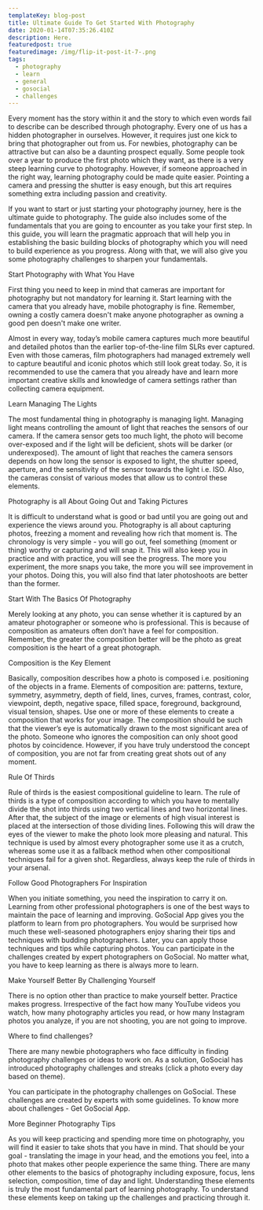 ```yaml
---
templateKey: blog-post
title: Ultimate Guide To Get Started With Photography
date: 2020-01-14T07:35:26.410Z
description: Here.
featuredpost: true
featuredimage: /img/flip-it-post-it-7-.png
tags:
  - photography
  - learn
  - general
  - gosocial
  - challenges
---
```

Every moment has the story within it and the story to which even words fail to describe can be described through photography. Every one of us has a hidden photographer in ourselves. However, it requires just one kick to bring that photographer out from us. For newbies, photography can be attractive but can also be a daunting prospect equally. Some people took over a year to produce the first photo which they want, as there is a very steep learning curve to photography. However, if someone approached in the right way, learning photography could be made quite easier. Pointing a camera and pressing the shutter is easy enough, but this art requires something extra including passion and creativity. 



If you want to start or just starting your photography journey, here is the ultimate guide to photography. The guide also includes some of the fundamentals that you are going to encounter as you take your first step. In this guide, you will learn the pragmatic approach that will help you in establishing the basic building blocks of photography which you will need to build experience as you progress. Along with that, we will also give you some photography challenges to sharpen your fundamentals.



Start Photography with What You Have



First thing you need to keep in mind that cameras are important for photography but not mandatory for learning it. Start learning with the camera that you already have, mobile photography is fine. Remember, owning a costly camera doesn't make anyone photographer as owning a good pen doesn't make one writer. 



Almost in every way, today’s mobile camera captures much more beautiful and detailed photos than the earlier top-of-the-line film SLRs ever captured. Even with those cameras, film photographers had managed extremely well to capture beautiful and iconic photos which still look great today. So, it is recommended to use the camera that you already have and learn more important creative skills and knowledge of camera settings rather than collecting camera equipment. 



Learn Managing The Lights



The most fundamental thing in photography is managing light. Managing light means controlling the amount of light that reaches the sensors of our camera. If the camera sensor gets too much light, the photo will become over-exposed and if the light will be deficient, shots will be darker (or underexposed). The amount of light that reaches the camera sensors depends on how long the sensor is exposed to light, the shutter speed, aperture, and the sensitivity of the sensor towards the light i.e. ISO. Also, the cameras consist of various modes that allow us to control these elements. 



Photography is all About Going Out and Taking Pictures



It is difficult to understand what is good or bad until you are going out and experience the views around you. Photography is all about capturing photos, freezing a moment and revealing how rich that moment is. The chronology is very simple - you will go out, feel something (moment or thing) worthy or capturing and will snap it. This will also keep you in practice and with practice, you will see the progress. The more you experiment, the more snaps you take, the more you will see improvement in your photos. Doing this, you will also find that later photoshoots are better than the former. 



Start With The Basics Of Photography



Merely looking at any photo, you can sense whether it is captured by an amateur photographer or someone who is professional. This is because of composition as amateurs often don’t have a feel for composition. Remember, the greater the composition better will be the photo as great composition is the heart of a great photograph. 



Composition is the Key Element



Basically, composition describes how a photo is composed i.e. positioning of the objects in a frame. Elements of composition are: patterns, texture, symmetry, asymmetry, depth of field, lines, curves, frames, contrast, color, viewpoint, depth, negative space, filled space, foreground, background, visual tension, shapes. Use one or more of these elements to create a composition that works for your image. The composition should be such that the viewer’s eye is automatically drawn to the most significant area of the photo. Someone who ignores the composition can only shoot good photos by coincidence. However, if you have truly understood the concept of composition, you are not far from creating great shots out of any moment.  



Rule Of Thirds



Rule of thirds is the easiest compositional guideline to learn. The rule of thirds is a type of composition according to which you have to mentally divide the shot into thirds using two vertical lines and two horizontal lines. After that, the subject of the image or elements of high visual interest is placed at the intersection of those dividing lines. Following this will draw the eyes of the viewer to make the photo look more pleasing and natural. This technique is used by almost every photographer some use it as a crutch, whereas some use it as a fallback method when other compositional techniques fail for a given shot. Regardless, always keep the rule of thirds in your arsenal. 



Follow Good Photographers For Inspiration



When you initiate something, you need the inspiration to carry it on. Learning from other professional photographers is one of the best ways to maintain the pace of learning and improving. GoSocial App gives you the platform to learn from pro photographers. You would be surprised how much these well-seasoned photographers enjoy sharing their tips and techniques with budding photographers. Later, you can apply those techniques and tips while capturing photos. You can participate in the challenges created by expert photographers on GoSocial. No matter what, you have to keep learning as there is always more to learn.



Make Yourself Better By Challenging Yourself



There is no option other than practice to make yourself better. Practice makes progress. Irrespective of the fact how many YouTube videos you watch, how many photography articles you read, or how many Instagram photos you analyze, if you are not shooting, you are not going to improve. 



Where to find challenges?



There are many newbie photographers who face difficulty in finding photography challenges or ideas to work on. As a solution, GoSocial has introduced photography challenges and streaks (click a photo every day based on theme).



You can participate in the photography challenges on GoSocial. These challenges are created by experts with some guidelines. To know more about challenges - Get GoSocial App.



More Beginner Photography Tips



As you will keep practicing and spending more time on photography, you will find it easier to take shots that you have in mind. That should be your goal - translating the image in your head, and the emotions you feel, into a photo that makes other people experience the same thing. There are many other elements to the basics of photography including exposure, focus, lens selection, composition, time of day and light. Understanding these elements is truly the most fundamental part of learning photography. To understand these elements keep on taking up the challenges and practicing through it.

